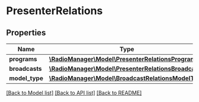 # PresenterRelations

## Properties
Name | Type | Description | Notes
------------ | ------------- | ------------- | -------------
**programs** | [**\RadioManager\Model\PresenterRelationsPrograms**](PresenterRelationsPrograms.md) |  | [optional] 
**broadcasts** | [**\RadioManager\Model\PresenterRelationsBroadcasts**](PresenterRelationsBroadcasts.md) |  | [optional] 
**model_type** | [**\RadioManager\Model\BroadcastRelationsModelType**](BroadcastRelationsModelType.md) |  | [optional] 

[[Back to Model list]](../README.md#documentation-for-models) [[Back to API list]](../README.md#documentation-for-api-endpoints) [[Back to README]](../README.md)


